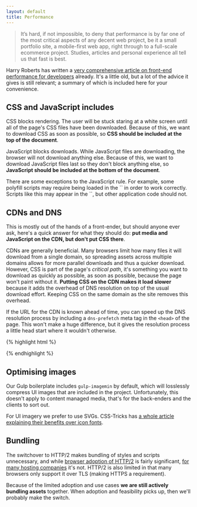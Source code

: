 ```yaml
---
layout: default
title: Performance
---
```


> It’s hard, if not impossible, to deny that performance is by far one of the most critical aspects of any decent web project, be it a small portfolio site, a mobile-first web app, right through to a full-scale ecommerce project. Studies, articles and personal experience all tell us that fast is best.

Harry Roberts has written a [very comprehensive article on front-end performance for developers](http://csswizardry.com/2013/01/front-end-performance-for-web-designers-and-front-end-developers/) already. It's a little old, but a lot of the advice it gives is still relevant; a summary of which is included here for your convenience. 

## CSS and JavaScript includes

CSS blocks rendering. The user will be stuck staring at a white screen until all of the page's CSS files have been downloaded. Because of this, we want to download CSS as soon as possible, so **CSS should be included at the top of the document**.

JavaScript blocks downloads. While JavaScript files are downloading, the browser will not download anything else. Because of this, we want to download JavaScript files last so they don't block anything else, so **JavaScript should be included at the bottom of the document**. 

<aside class="aside aside--correction">
There are some exceptions to the JavaScript rule. For example, some polyfill scripts may require being loaded in the `<head>` in order to work correctly. Scripts like this may appear in the `<head>`, but other application code should not.
</aside>

## CDNs and DNS

This is mostly out of the hands of a front-ender, but should anyone ever ask, here's a quick answer for what they should do: **put media and JavaScript on the CDN, but don't put CSS there**. 

CDNs are generally beneficial. Many browsers limit how many files it will download from a single domain, so spreading assets across multiple domains allows for more parallel downloads and thus a quicker download. However, CSS is part of the page's *critical path*, it's something you want to download as quickly as possible, as soon as possible, because the page won't paint without it. **Putting CSS on the CDN makes it load slower** because it adds the overhead of DNS resolution on top of the usual download effort. Keeping CSS on the same domain as the site removes this overhead. 

If the URL for the CDN is known ahead of time, you can speed up the DNS resolution process by including a `dns-prefetch` meta tag in the `<head>` of the page. This won't make a huge difference, but it gives the resolution process a little head start where it wouldn't otherwise.

{% highlight html %}
<link rel="dns-prefetch" href="//cdn.foobar.com">
{% endhighlight %}

## Optimising images

Our Gulp boilerplate includes `gulp-imagemin` by default, which will losslessly compress UI images that are included in the project. Unfortunately, this doesn't apply to content managed media, that's for the back-enders and the clients to sort out. 

For UI imagery we prefer to use SVGs. CSS-Tricks has [a whole article explaining their benefits over icon fonts](https://css-tricks.com/icon-fonts-vs-svg/).

## Bundling

The switchover to HTTP/2 makes bundling of styles and scripts unnecessary, and while [browser adoption of HTTP/2](http://caniuse.com/#feat=http2) is fairly significant, [for many hosting companies](http://isthewebhttp2yet.com/measurements/adoption.html) it's not. HTTP/2 is also limited in that many browsers only support it over TLS (making HTTPS a requirement). 

Because of the limited adoption and use cases **we are still actively bundling assets** together. When adoption and feasibility picks up, then we'll probably make the switch.